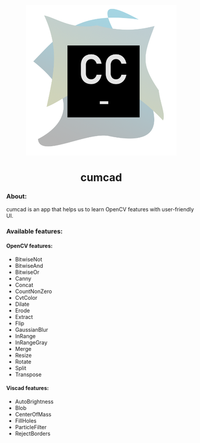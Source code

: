 <p align="center">
  <a href="https://robocadsim.readthedocs.io/en/latest/index.html">
    <img src="https://raw.githubusercontent.com/CADindustries/container/main/logos/logo_cc.png" alt="cumcad logo" width="400" height="400">
  </a>
</p>
<h1 align="center">cumcad</h1>

<h3>About:</h3>  
  
cumcad is an app that helps us to learn OpenCV features with user-friendly UI.

<h3>Available features:</h3>  

<h4>OpenCV features:</h4>  

- BitwiseNot
- BitwiseAnd
- BitwiseOr
- Canny
- Concat
- CountNonZero
- CvtColor
- Dilate
- Erode
- Extract
- Flip
- GaussianBlur
- InRange
- InRangeGray
- Merge
- Resize
- Rotate
- Split
- Transpose

<h4>Viscad features:</h4>  

- AutoBrightness
- Blob
- CenterOfMass
- FillHoles
- ParticleFilter
- RejectBorders
